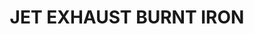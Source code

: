 ---
layout: product
title: "JET EXHAUST BURNT IRON"
price: "300" 
desc: "Akrilna boja 17mL - Metalik"
img_path: "/assets/img/A.MIG-0187.webp"
brand: "AMMO"
available: false
special_offer: false
new: false
soon: false
cat: "020000"
subcat: "020100"
subsubcat: "020101"
sifra: "A.MIG-0187"
popular: false
spec: false
---